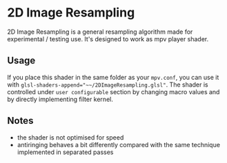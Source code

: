 # 2D Image Resampling
2D Image Resampling is a general resampling algorithm made for experimental / testing use. It's designed to work as mpv player shader.

## Usage
If you place this shader in the same folder as your `mpv.conf`, you can use it with `glsl-shaders-append="~~/2DImageResampling.glsl"`.
The shader is controlled under `user configurable` section by changing macro values and by directly implementing filter kernel.

## Notes
- the shader is not optimised for speed
- antiringing behaves a bit differently compared with the same technique implemented in separated passes
